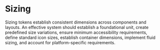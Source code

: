 # Sizing

Sizing tokens establish consistent dimensions across components and layouts. An effective system should establish a foundational unit, create predefined size variations, ensure minimum accessibility requirements, define standard icon sizes, establish container dimensions, implement fluid sizing, and account for platform-specific requirements.